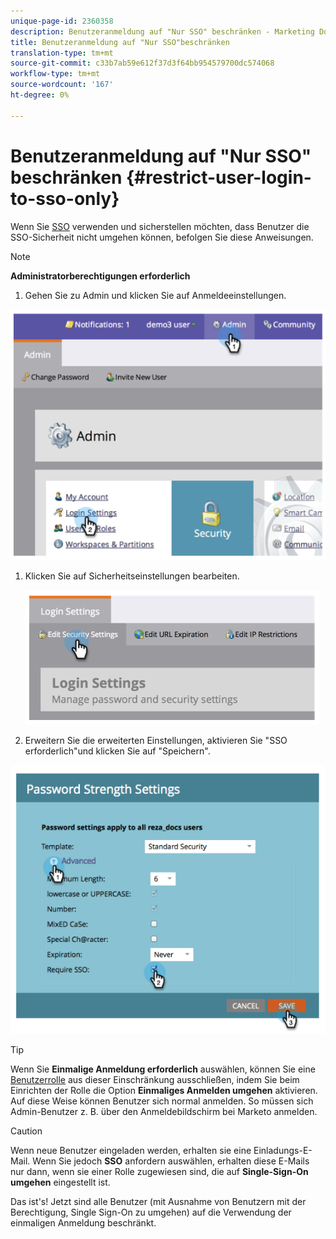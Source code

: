 ```yaml
---
unique-page-id: 2360358
description: Benutzeranmeldung auf "Nur SSO" beschränken - Marketing Docs - Produktdokumentation
title: Benutzeranmeldung auf "Nur SSO"beschränken
translation-type: tm+mt
source-git-commit: c33b7ab59e612f37d3f64bb954579700dc574068
workflow-type: tm+mt
source-wordcount: '167'
ht-degree: 0%

---
```



# Benutzeranmeldung auf &quot;Nur SSO&quot; beschränken {#restrict-user-login-to-sso-only}

Wenn Sie [SSO](add-single-sign-on-to-a-portal.md) verwenden und sicherstellen möchten, dass Benutzer die SSO-Sicherheit nicht umgehen können, befolgen Sie diese Anweisungen.

>[!NOTE]
>
>**Administratorberechtigungen erforderlich**

1. Gehen Sie zu Admin und klicken Sie auf Anmeldeeinstellungen.

![](assets/image2014-9-24-14-3a44-3a40.png)

1. Klicken Sie auf Sicherheitseinstellungen bearbeiten.

   ![](assets/image2014-9-24-14-3a44-3a53.png)

1. Erweitern Sie die erweiterten Einstellungen, aktivieren Sie &quot;SSO erforderlich&quot;und klicken Sie auf &quot;Speichern&quot;.

![](assets/image2014-9-24-14-3a45-3a6.png)

>[!TIP]
>
>Wenn Sie **Einmalige Anmeldung erforderlich** auswählen, können Sie eine [Benutzerrolle](../../../product-docs/administration/users-and-roles/create-delete-edit-and-change-a-user-role.md) aus dieser Einschränkung ausschließen, indem Sie beim Einrichten der Rolle die Option **Einmaliges Anmelden umgehen** aktivieren. Auf diese Weise können Benutzer sich normal anmelden. So müssen sich Admin-Benutzer z. B. über den Anmeldebildschirm bei Marketo anmelden.

>[!CAUTION]
>
>Wenn neue Benutzer eingeladen werden, erhalten sie eine Einladungs-E-Mail. Wenn Sie jedoch **SSO** anfordern auswählen, erhalten diese E-Mails nur dann, wenn sie einer Rolle zugewiesen sind, die auf **Single-Sign-On umgehen** eingestellt ist.

Das ist&#39;s! Jetzt sind alle Benutzer (mit Ausnahme von Benutzern mit der Berechtigung, Single Sign-On zu umgehen) auf die Verwendung der einmaligen Anmeldung beschränkt.